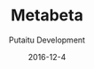 ---
title: Metabeta
footer: d27bd9b77239ed4ed6384199c0867d749f549842
sections:
    -
        template: banner
        text: "<h1 id=\"metabeta\">Stop Playing/MetaBeta</h1>\n"
        color: '#179cf4'
        theme: dark
    -
        template: buttons
        text: '### Game Download link'
        buttons:
            -
                text: Windows
                href: ' https://github.com/mrzapp/stop-playing/releases/download/latest/StopPlaying-Win64.zip'
                target: _self
            -
                text: Linux
                href: 'https://github.com/mrzapp/stop-playing/releases/download/latest/StopPlaying-Linux64.zip'
                target: _self
    -
        template: buttons
        text: "<h3 id=\"playtest-results\">Playtest results</h3>\n\n"
        buttons:
            -
                text: PDF
                href: 'http://kimberlyliu.com/itu-portfolio/media/a6a6579c03ee1b311ba7f2e710caa17bfaa202f6/metabeta_test_documentation.pdf'
                target: _blank
meta:
    id: 3411bcacb7d8b7ceb0206d32626fc69cbcfc9cc8
    parentId: f8d133111ad5ddad52a465c47d7cdbef5923fc8d
    language: en
date: '2016-12-4'
author: 'Putaitu Development'
permalink: /metabeta/
layout: sectionPage
---